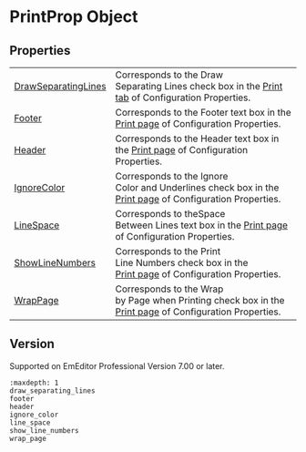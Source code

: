 # PrintProp Object

## Properties

|     |     |
| --- | --- |
| [DrawSeparatingLines](draw_separating_lines) | Corresponds to the Draw<br>Separating Lines check box in the [Print tab](../../dlg/properties/print/index) of Configuration Properties. |
| [Footer](footer) | Corresponds to the Footer text box in the [Print page](../../dlg/properties/print/index) of Configuration Properties. |
| [Header](header) | Corresponds to the Header text box in the [Print page](../../dlg/properties/print/index) of Configuration Properties. |
| [IgnoreColor](ignore_color) | Corresponds to the Ignore<br>Color and Underlines check box in the [Print page](../../dlg/properties/print/index) of Configuration Properties. |
| [LineSpace](line_space) | Corresponds to theSpace<br>Between Lines text box in the [Print page](../../dlg/properties/print/index) of Configuration Properties. |
| [ShowLineNumbers](show_line_numbers) | Corresponds to the Print<br>Line Numbers check box in the <br> [Print page](../../dlg/properties/print/index) of Configuration Properties. |
| [WrapPage](wrap_page) | Corresponds to the Wrap<br>by Page when Printing check box in the <br> [Print page](../../dlg/properties/print/index) of Configuration Properties. |

## Version

Supported on EmEditor Professional Version 7.00 or later.


```{toctree}
:maxdepth: 1
draw_separating_lines
footer
header
ignore_color
line_space
show_line_numbers
wrap_page
```
